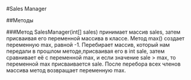 #Sales Manager

##Методы

###Метод  SalesManager(int[] sales) принимает массив sales, затем присваивая его переменной массива в классе.
Метод max() создает переменную max, равной -1. Перебирает массив, который нам передали в прошлом методе,присваивая его в int sale, затем сравнивает её с переменной max, и если значение  sale > max, то переменной max присваивается sale. После перебора всех членов массива метод возвращает переменную max.
